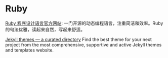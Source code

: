 # Ruby

[Ruby 程序设计语言官方网站](http://www.ruby-lang.org/zh_cn/): 一门开源的动态编程语言，注重简洁和效率。Ruby 的句法优雅，读起来自然，写起来舒适。

[Jekyll themes — a curated directory](https://jekyllthemes.io/) Find the best theme for your next project from the most comprehensive,
supportive and active Jekyll themes and templates website.